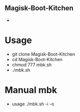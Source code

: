 ## Magisk-Boot-Kitchen
-

# Usage
- git clone Magisk-Boot-Kitchen
- cd Magisk-Boot-Kitchen
- chmod 777 mbk.sh
- ./mbk.sh

# Manual mbk
- usage ./mbk.sh -i <folder input> -o <folder output>
